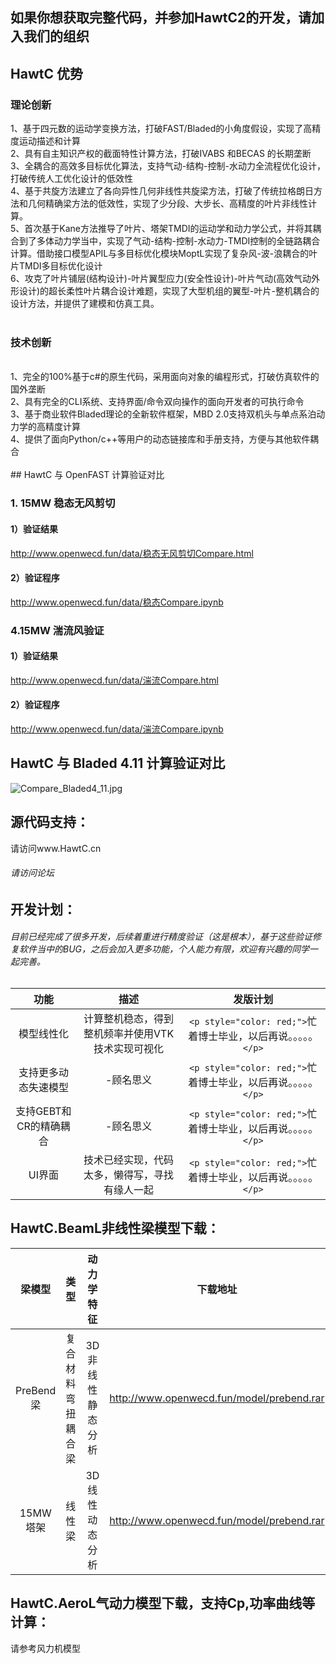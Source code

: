 ## 如果你想获取完整代码，并参加HawtC2的开发，请加入我们的组织
## HawtC 优势
### 理论创新
1、基于四元数的运动学变换方法，打破FAST/Bladed的小角度假设，实现了高精度运动描述和计算</br>
2、具有自主知识产权的截面特性计算方法，打破IVABS 和BECAS 的长期垄断</br>
3、全耦合的高效多目标优化算法，支持气动-结构-控制-水动力全流程优化设计，打破传统人工优化设计的低效性</br>
4、基于共旋方法建立了各向异性几何非线性共旋梁方法，打破了传统拉格朗日方法和几何精确梁方法的低效性，实现了少分段、大步长、高精度的叶片非线性计算。</br>
5、首次基于Kane方法推导了叶片、塔架TMDI的运动学和动力学公式，并将其耦合到了多体动力学当中，实现了气动-结构-控制-水动力-TMDI控制的全链路耦合计算。借助接口模型APIL与多目标优化模块MoptL实现了复杂风-波-浪耦合的叶片TMDI多目标优化设计</br>
6、攻克了叶片铺层(结构设计)-叶片翼型应力(安全性设计)-叶片气动(高效气动外形设计)的超长柔性叶片耦合设计难题，实现了大型机组的翼型-叶片-整机耦合的设计方法，并提供了建模和仿真工具。</br>
</br>
### 技术创新</br>
</br>
1、完全的100%基于c#的原生代码，采用面向对象的编程形式，打破仿真软件的国外垄断</br>
2、具有完全的CLI系统、支持界面/命令双向操作的面向开发者的可执行命令</br>
3、基于商业软件Bladed理论的全新软件框架，MBD 2.0支持双机头与单点系泊动力学的高精度计算</br>
4、提供了面向Python/c++等用户的动态链接库和手册支持，方便与其他软件耦合</br>
</br>
## HawtC 与 OpenFAST 计算验证对比

### 1. 15MW 稳态无风剪切

#### 1）验证结果

http://www.openwecd.fun/data/稳态无风剪切Compare.html

#### 2）验证程序

http://www.openwecd.fun/data/稳态Compare.ipynb

### 4.15MW 湍流风验证

#### 1）验证结果

http://www.openwecd.fun/data/湍流Compare.html

#### 2）验证程序

http://www.openwecd.fun/data/湍流Compare.ipynb

## HawtC 与 Bladed 4.11 计算验证对比
![Compare_Bladed4_11.jpg](./docs/Compare_Bladed4_11.jpg)

## 源代码支持：
请访问www.HawtC.cn
###### 请访问论坛

## 开发计划：

###### 目前已经完成了很多开发，后续着重进行精度验证（这是根本），基于这些验证修复软件当中的BUG，之后会加入更多功能，个人能力有限，欢迎有兴趣的同学一起完善。

|          功能          |                       描述                       |                              发版计划                              |
| :--------------------: | :-----------------------------------------------: | :-----------------------------------------------------------------: |
|       模型线性化       | 计算整机稳态，得到整机频率并使用VTK技术实现可视化 | `<p style="color: red;">`忙着博士毕业，以后再说。。。。。`</p>` |
|  支持更多动态失速模型  |                     -顾名思义                     | `<p style="color: red;">`忙着博士毕业，以后再说。。。。。`</p>` |
| 支持GEBT和CR的精确耦合 |                     -顾名思义                     | `<p style="color: red;">`忙着博士毕业，以后再说。。。。。`</p>` |
|         UI界面         |  技术已经实现，代码太多，懒得写，寻找有缘人一起  | `<p style="color: red;">`忙着博士毕业，以后再说。。。。。`</p>` |

## HawtC.BeamL非线性梁模型下载：

|   梁模型   |        类型        |    动力学特征    |                 下载地址                 |
| :--------: | :----------------: | :--------------: | :---------------------------------------: |
| PreBend 梁 | 复合材料弯扭耦合梁 | 3D非线性静态分析 | http://www.openwecd.fun/model/prebend.rar |
|  15MW塔架  |       线性梁       |  3D线性动态分析  | http://www.openwecd.fun/model/prebend.rar |

## HawtC.AeroL气动力模型下载，支持Cp,功率曲线等计算：

请参考风力机模型
